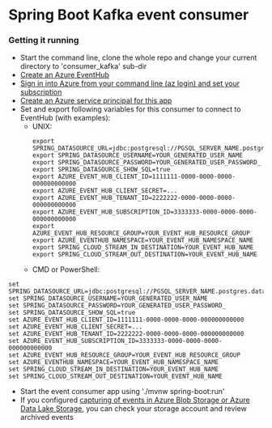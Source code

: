 # Spring Boot Kafka event consumer

### Getting it running
* Start the command line, clone the whole repo and change your current directory to 'consumer_kafka' sub-dir
* [Create an Azure EventHub](https://docs.microsoft.com/en-us/azure/developer/java/spring-framework/configure-spring-cloud-stream-binder-java-app-kafka-azure-event-hub#create-an-azure-event-hub-using-the-azure-portal)
* [Sign in into Azure from your command line (az login) and set your subscription](https://docs.microsoft.com/en-us/azure/developer/java/spring-framework/configure-spring-cloud-stream-binder-java-app-kafka-azure-event-hub#sign-in-to-azure-and-set-your-subscription)
* [Create an Azure service principal for this app](https://docs.microsoft.com/en-us/azure/developer/java/spring-framework/configure-spring-cloud-stream-binder-java-app-kafka-azure-event-hub#create-a-service-principal)
* Set and export following variables for this consumer to connect to EventHub (with examples):
    * UNIX: 
      ```
      export SPRING_DATASOURCE_URL=jdbc:postgresql://PGSQL_SERVER_NAME.postgres.database.azure.com:5432/PGSQL_DATABASE_NAME
      export SPRING_DATASOURCE_USERNAME=YOUR_GENERATED_USER_NAME
      export SPRING_DATASOURCE_PASSWORD=YOUR_GENERATED_USER_PASSWORD_
      export SPRING_DATASOURCE_SHOW_SQL=true
      export AZURE_EVENT_HUB_CLIENT_ID=1111111-0000-0000-0000-000000000000
      export AZURE_EVENT_HUB_CLIENT_SECRET=...
      export AZURE_EVENT_HUB_TENANT_ID=2222222-0000-0000-0000-000000000000
      export AZURE_EVENT_HUB_SUBSCRIPTION_ID=3333333-0000-0000-0000-000000000000
      export AZURE_EVENT_HUB_RESOURCE_GROUP=YOUR_EVENT_HUB_RESOURCE_GROUP
      export AZURE_EVENTHUB_NAMESPACE=YOUR_EVENT_HUB_NAMESPACE_NAME
      export SPRING_CLOUD_STREAM_IN_DESTINATION=YOUR_EVENT_HUB_NAME
      export SPRING_CLOUD_STREAM_OUT_DESTINATION=YOUR_EVENT_HUB_NAME
      ```
    * CMD or PowerShell:
```
set SPRING_DATASOURCE_URL=jdbc:postgresql://PGSQL_SERVER_NAME.postgres.database.azure.com:5432/PGSQL_DATABASE_NAME
set SPRING_DATASOURCE_USERNAME=YOUR_GENERATED_USER_NAME
set SPRING_DATASOURCE_PASSWORD=YOUR_GENERATED_USER_PASSWORD_
set SPRING_DATASOURCE_SHOW_SQL=true
set AZURE_EVENT_HUB_CLIENT_ID=1111111-0000-0000-0000-000000000000
set AZURE_EVENT_HUB_CLIENT_SECRET=...
set AZURE_EVENT_HUB_TENANT_ID=2222222-0000-0000-0000-000000000000
set AZURE_EVENT_HUB_SUBSCRIPTION_ID=3333333-0000-0000-0000-000000000000
set AZURE_EVENT_HUB_RESOURCE_GROUP=YOUR_EVENT_HUB_RESOURCE_GROUP
set AZURE_EVENTHUB_NAMESPACE=YOUR_EVENT_HUB_NAMESPACE_NAME
set SPRING_CLOUD_STREAM_IN_DESTINATION=YOUR_EVENT_HUB_NAME
set SPRING_CLOUD_STREAM_OUT_DESTINATION=YOUR_EVENT_HUB_NAME
```
* Start the event consumer app using './mvnw spring-boot:run'
* If you configured [capturing of events in Azure Blob Storage or Azure Data Lake Storage](https://docs.microsoft.com/en-us/azure/event-hubs/event-hubs-capture-overview), you can check your storage account and review archived events

